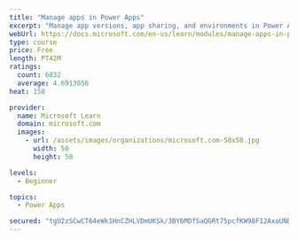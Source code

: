 ```yaml
---
title: "Manage apps in Power Apps"
excerpt: "Manage app versions, app sharing, and environments in Power Apps."
webUrl: https://docs.microsoft.com/en-us/learn/modules/manage-apps-in-powerapps/
type: course
price: Free
length: PT42M
ratings:
  count: 6832
  average: 4.6913056
heat: 158

provider:
  name: Microsoft Learn
  domain: microsoft.com
  images:
    - url: /assets/images/organizations/microsoft.com-50x50.jpg
      width: 50
      height: 50

levels:
  - Beginner

topics:
  - Power Apps

secured: "tgU2zSCwCT64eWk1HnCZHLVDmUKSk/3BY6MDfSaQGRt75pcfKW98F12AxoUNDUolsh6047I3bLouZJ9N4nCo2bgEyLQwCl6RtBt3qy5QdSCzAcrQyWClBZWueIkuJtDjk4UiI75R6X9CV1sAbvdr7ZtVvpFau8P98lGTQV59N/vfeWkudwlJC9xIVXPFugR0OKZ00sBcwMDK8RAZdesx2fa9XyK4ykB913N37QM/RXd0oEFo9ZnIAAe5S9EXxOy71gIf0+ykKtFZ2YFwCY74A8Cc5tTdau7ghNbOaopzQajEr7S83TakHm60wX4mXC7Bnhm3b/QkFSVyIUFS5j8chdLsBBcBaKtC7EM0zIMcrlgP0xmfdSwQg3QK2rOutykDeJpxLo12XJqYPGq9zTo2tw==;lECjY9B1y5lnUKXFOKpExQ=="
---
```


